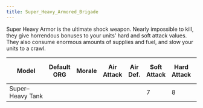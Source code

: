 ```yaml
---
title: Super_Heavy_Armored_Brigade
---
```

 Super Heavy Armor is the ultimate shock weapon. Nearly impossible to kill, they give horrendous bonuses to your units' hard and soft attack values. They also consume enormous amounts of supplies and fuel, and slow your units to a crawl.

| Model | Default ORG | Morale | Air Attack | Air Def. | Soft Attack | Hard Attack | Tough-ness | Defens-iveness | Soft-ness |  | Cost | Build-time | Man-power | Max Speed | Supply Cons. | Fuel Cons. | Supp. | Transp. Weight | Upgrade Time Factor | Upgrade Cost Factor | Speed Cap Art | Speed Cap Eng | Speed Cap AT | Speed Cap AA |
| --- | --- | --- | --- | --- | --- | --- | --- | --- | --- | --- | --- | --- | --- | --- | --- | --- | --- | --- | --- | --- | --- | --- | --- | --- |
| Super–Heavy Tank |  |  |  |  | 7 | 8 | 2 | 8 | \-20 |  | 10 | 120 | 2 | \-4 | 1.5 | 5 |  |  | 0.5 | 1.0 |  |  |  |  |